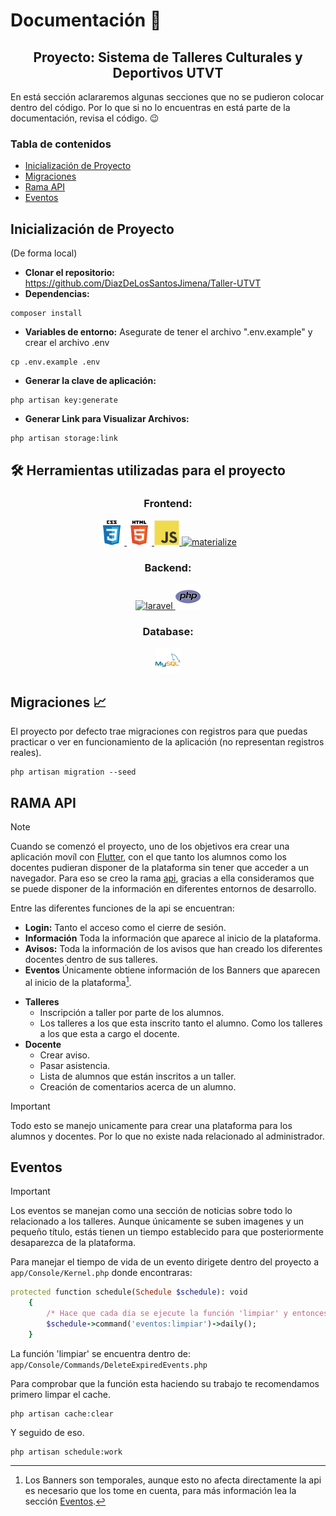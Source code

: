 # Documentación 📄
<h2 align="center"> <strong> Proyecto: Sistema de Talleres Culturales y Deportivos UTVT </strong> </h2>

<p>En está sección aclararemos algunas secciones que no se pudieron colocar dentro del código. Por lo que si no lo encuentras en está parte de la documentación, revisa el código. 😉</p>

### Tabla de contenidos
- [Inicialización de Proyecto](#inicialización-de-proyecto)
- [Migraciones](#migraciones)
- [Rama API](#rama-api)
- [Eventos](#eventos)

## Inicialización de Proyecto
(De forma local)
- **Clonar el repositorio:** https://github.com/DiazDeLosSantosJimena/Taller-UTVT
- **Dependencias:**
```
composer install
```
- **Variables de entorno:**
Asegurate de tener el archivo ".env.example" y crear el archivo .env
```
cp .env.example .env
```
- **Generar la clave de aplicación:**
```
php artisan key:generate
```
- **Generar Link para Visualizar Archivos:**
```
php artisan storage:link
```

## 🛠️ Herramientas utilizadas para el proyecto
<h3 align="center"><strong> Frontend: </strong></h3>
<p align="center">
<a href="https://www.w3schools.com/css/" target="_blank" rel="noreferrer"> <img src="https://raw.githubusercontent.com/devicons/devicon/master/icons/css3/css3-original-wordmark.svg" alt="css3" width="40" height="40"/> </a> <a href="https://www.w3.org/html/" target="_blank" rel="noreferrer"> <img src="https://raw.githubusercontent.com/devicons/devicon/master/icons/html5/html5-original-wordmark.svg" alt="html5" width="40" height="40"/> </a> <a href="https://developer.mozilla.org/en-US/docs/Web/JavaScript" target="_blank" rel="noreferrer"> <img src="https://raw.githubusercontent.com/devicons/devicon/master/icons/javascript/javascript-original.svg" alt="javascript" width="40" height="40"/>
<a href="https://materializecss.com/" target="_blank" rel="noreferrer"> <img src="https://raw.githubusercontent.com/prplx/svg-logos/5585531d45d294869c4eaab4d7cf2e9c167710a9/svg/materialize.svg" alt="materialize" width="40" height="40"/> </a>
</p>

<h3 align="center"><strong> Backend: </strong></h3>
<p align="center">
</a> <a href="https://laravel.com/" target="_blank" rel="noreferrer"> <img src="https://raw.githubusercontent.com/laravel/art/master/logo-lockup/5%20SVG/2%20CMYK/1%20Full%20Color/laravel-logolockup-cmyk-red.svg" alt="laravel" width="40" height="40"/> </a> <a href="https://www.php.net" target="_blank" rel="noreferrer"> <img src="https://raw.githubusercontent.com/devicons/devicon/master/icons/php/php-original.svg" alt="php" width="40" height="40"/> </a>
</p>

<h3 align="center"><strong> Database: </strong></h3>
<p align="center">
<a href="https://www.mysql.com/" target="_blank" rel="noreferrer"> <img src="https://raw.githubusercontent.com/devicons/devicon/master/icons/mysql/mysql-original-wordmark.svg" alt="mysql" width="40" height="40"/> </a>
</p>

## Migraciones 📈
El proyecto por defecto trae migraciones con registros para que puedas practicar o ver en funcionamiento de la aplicación (no representan registros reales).
```
php artisan migration --seed
```

## RAMA API
> [!NOTE]
> Cuando se comenzó el proyecto, uno de los objetivos era crear una aplicación movíl con [Flutter](https://flutter.dev/), con el que tanto los alumnos como los docentes pudieran disponer de la plataforma sin tener que acceder a un navegador. Para eso se creo la rama [api](https://github.com/DiazDeLosSantosJimena/Taller-UTVT/tree/api), gracias a ella consideramos que se puede disponer de la información en diferentes entornos de desarrollo.

Entre las diferentes funciones de la api se encuentran:

- **Login:**
Tanto el acceso como el cierre de sesión. 
- **Información**
Toda la información que aparece al inicio de la plataforma.
- **Avisos:**
Toda la información de los avisos que han creado los diferentes docentes dentro de sus talleres.
- **Eventos** Únicamente obtiene información de los Banners que aparecen al inicio de la plataforma[^1].
[^1]: Los Banners son temporales, aunque esto no afecta directamente la api es necesario que los tome en cuenta, para más información lea la sección [Eventos](#eventos).
- **Talleres**
    - Inscripción a taller por parte de los alumnos.
    - Los talleres a los que esta inscrito tanto el alumno. Como los talleres a los que esta a cargo el docente.
- **Docente**
    - Crear aviso.
    - Pasar asistencia.
    - Lista de alumnos que están inscritos a un taller.
    - Creación de comentarios acerca de un alumno.

> [!IMPORTANT]
> Todo esto se manejo unicamente para crear una plataforma para los alumnos y docentes. Por lo que no existe nada relacionado al administrador.

## Eventos

> [!IMPORTANT]
> Los eventos se manejan como una sección de noticias sobre todo lo relacionado a los talleres. Aunque únicamente se suben imagenes y un pequeño título, estás tienen un tiempo establecido para que posteriormente desaparezca de la plataforma.

Para manejar el tiempo de vida de un evento dirigete dentro del proyecto a `app/Console/Kernel.php` donde encontraras:

```ruby
protected function schedule(Schedule $schedule): void
    {
        /* Hace que cada día se ejecute la función 'limpiar' y entonces elimina todos los eventos que ya expiraron */
        $schedule->command('eventos:limpiar')->daily();
    }
```

La función 'limpiar' se encuentra dentro de: `app/Console/Commands/DeleteExpiredEvents.php`

Para comprobar que la función esta haciendo su trabajo te recomendamos primero limpar el cache.
```
php artisan cache:clear
```
Y seguido de eso.
```
php artisan schedule:work
```
